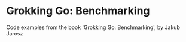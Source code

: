 # Grokking Go: Benchmarking

Code examples from the book 'Grokking Go: Benchmarking', by Jakub Jarosz
